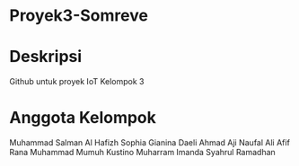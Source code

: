 # Proyek3-Somreve

# Deskripsi
Github untuk proyek IoT Kelompok 3

# Anggota Kelompok
Muhammad Salman Al Hafizh
Sophia Gianina Daeli
Ahmad Aji Naufal Ali
Afif Rana Muhammad
Mumuh Kustino Muharram
Imanda Syahrul Ramadhan
